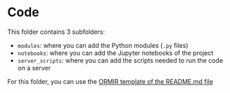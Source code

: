 # Code

This folder contains 3 subfolders:

- `modules`: where you can add the Python modules (`.py` files)
- `notebooks`: where you can add the Jupyter notebooks of the project
- `server_scripts`: where you can add the scripts needed to run the code on a server

For this folder, you can use the [ORMIR template of the README.md file](https://github.com/ORMIRcommunity/templates/blob/main/ORMIR_readme_template.md) 